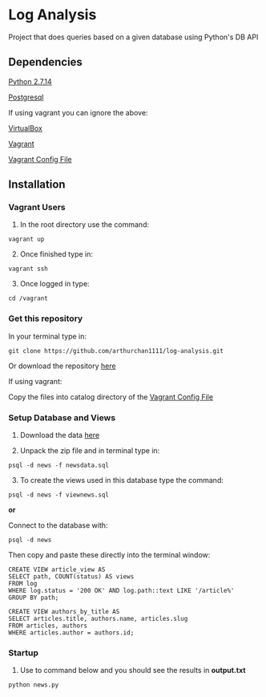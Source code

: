 # Log Analysis
Project that does queries based on a given database using Python's DB API

## Dependencies

[Python 2.7.14](https://www.python.org/downloads/)

[Postgresql](https://www.postgresql.org/download/)

If using vagrant you can ignore the above:

[VirtualBox](https://www.virtualbox.org/wiki/Downloads)

[Vagrant](https://www.vagrantup.com/downloads.html)

[Vagrant Config File](https://github.com/udacity/fullstack-nanodegree-vm)

## Installation

### Vagrant Users

1. In the root directory use the command:

```
vagrant up
```

2. Once finished type in:

```
vagrant ssh
```

3. Once logged in type:

```
cd /vagrant
```
### Get this repository

In your terminal type in:

```
git clone https://github.com/arthurchan1111/log-analysis.git

```
Or download the repository [here](https://github.com/arthurchan1111/log-analysis.git)

If using vagrant:

Copy the files into catalog directory of the [Vagrant Config File](https://github.com/udacity/fullstack-nanodegree-vm)

### Setup Database and Views

1. Download the data [here](https://d17h27t6h515a5.cloudfront.net/topher/2016/August/57b5f748_newsdata/newsdata.zip)

2. Unpack the zip file and in terminal type in:

```
psql -d news -f newsdata.sql

```

3. To create the views used in this database type the command:

```
psql -d news -f viewnews.sql
```

**or**

Connect to the database with:

```
psql -d news
```

Then copy and paste these directly into the terminal window:

```
CREATE VIEW article_view AS
SELECT path, COUNT(status) AS views
FROM log
WHERE log.status = '200 OK' AND log.path::text LIKE '/article%'
GROUP BY path;
```

```
CREATE VIEW authors_by_title AS
SELECT articles.title, authors.name, articles.slug
FROM articles, authors
WHERE articles.author = authors.id;
```

### Startup

1. Use to command below and you should see the results in **output.txt**

```
python news.py
```
